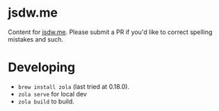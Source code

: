# jsdw.me

Content for [jsdw.me](https://jsdw.me). Please submit a PR if you'd like to correct spelling mistakes and such.

# Developing

- `brew install zola` (last tried at 0.18.0).
- `zola serve` for local dev
- `zola build` to build.